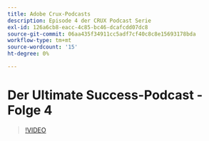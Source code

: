 ```yaml
---
title: Adobe Crux-Podcasts
description: Episode 4 der CRUX Podcast Serie
exl-id: 126a6cb8-eacc-4c85-bc46-dcafcdd07dc8
source-git-commit: 06aa435f34911cc5adf7cf40c8c8e15693178bda
workflow-type: tm+mt
source-wordcount: '15'
ht-degree: 0%

---
```


# Der Ultimate Success-Podcast - Folge 4

>[!VIDEO](https://video.tv.adobe.com/v/3428830?quality=12learn=on)
